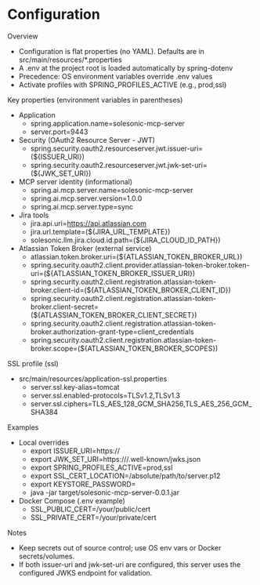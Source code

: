 # Configuration

Overview
- Configuration is flat properties (no YAML). Defaults are in src/main/resources/*.properties
- A .env at the project root is loaded automatically by spring-dotenv
- Precedence: OS environment variables override .env values
- Activate profiles with SPRING_PROFILES_ACTIVE (e.g., prod,ssl)

Key properties (environment variables in parentheses)
- Application
  - spring.application.name=solesonic-mcp-server
  - server.port=9443
- Security (OAuth2 Resource Server - JWT)
  - spring.security.oauth2.resourceserver.jwt.issuer-uri=(${ISSUER_URI})
  - spring.security.oauth2.resourceserver.jwt.jwk-set-uri=(${JWK_SET_URI})
- MCP server identity (informational)
  - spring.ai.mcp.server.name=solesonic-mcp-server
  - spring.ai.mcp.server.version=1.0.0
  - spring.ai.mcp.server.type=sync
- Jira tools
  - jira.api.uri=https://api.atlassian.com
  - jira.url.template=(${JIRA_URL_TEMPLATE})
  - solesonic.llm.jira.cloud.id.path=(${JIRA_CLOUD_ID_PATH})
- Atlassian Token Broker (external service)
  - atlassian.token.broker.uri=(${ATLASSIAN_TOKEN_BROKER_URL})
  - spring.security.oauth2.client.provider.atlassian-token-broker.token-uri=(${ATLASSIAN_TOKEN_BROKER_ISSUER_URI})
  - spring.security.oauth2.client.registration.atlassian-token-broker.client-id=(${ATLASSIAN_TOKEN_BROKER_CLIENT_ID})
  - spring.security.oauth2.client.registration.atlassian-token-broker.client-secret=(${ATLASSIAN_TOKEN_BROKER_CLIENT_SECRET})
  - spring.security.oauth2.client.registration.atlassian-token-broker.authorization-grant-type=client_credentials
  - spring.security.oauth2.client.registration.atlassian-token-broker.scope=(${ATLASSIAN_TOKEN_BROKER_SCOPES})

SSL profile (ssl)
- src/main/resources/application-ssl.properties
  - server.ssl.key-alias=tomcat
  - server.ssl.enabled-protocols=TLSv1.2,TLSv1.3
  - server.ssl.ciphers=TLS_AES_128_GCM_SHA256,TLS_AES_256_GCM_SHA384

Examples
- Local overrides
  - export ISSUER_URI=https://<your-issuer>
  - export JWK_SET_URI=https://<your-domain>/.well-known/jwks.json
  - export SPRING_PROFILES_ACTIVE=prod,ssl
  - export SSL_CERT_LOCATION=/absolute/path/to/server.p12
  - export KEYSTORE_PASSWORD=<change-me>
  - java -jar target/solesonic-mcp-server-0.0.1.jar
- Docker Compose (.env example)
  - SSL_PUBLIC_CERT=/your/public/cert
  - SSL_PRIVATE_CERT=/your/private/cert

Notes
- Keep secrets out of source control; use OS env vars or Docker secrets/volumes.
- If both issuer-uri and jwk-set-uri are configured, this server uses the configured JWKS endpoint for validation.